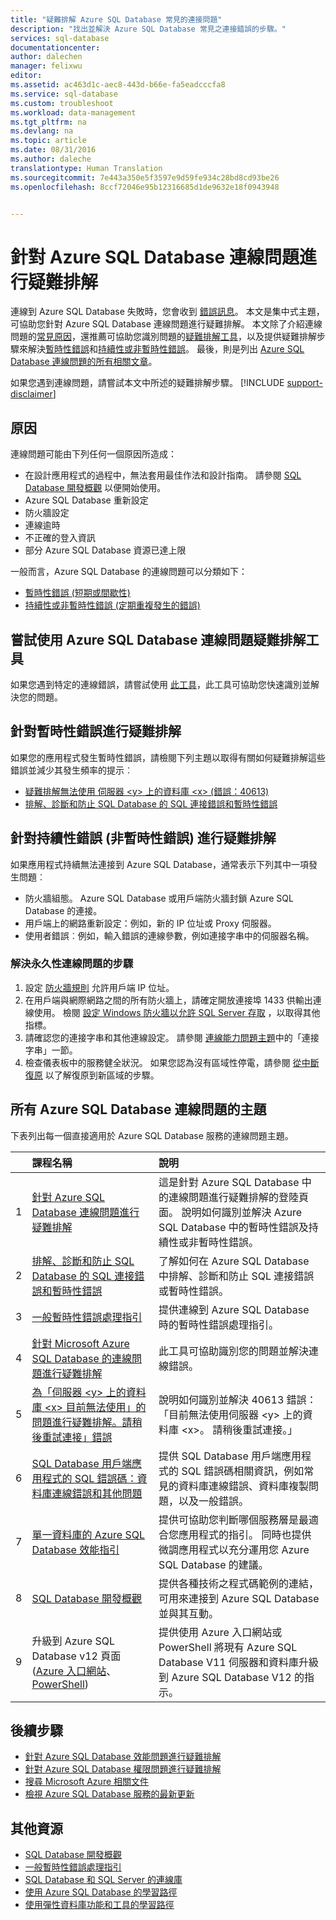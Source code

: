 ```yaml
---
title: "疑難排解 Azure SQL Database 常見的連接問題"
description: "找出並解決 Azure SQL Database 常見之連接錯誤的步驟。"
services: sql-database
documentationcenter: 
author: dalechen
manager: felixwu
editor: 
ms.assetid: ac463d1c-aec8-443d-b66e-fa5eadcccfa8
ms.service: sql-database
ms.custom: troubleshoot
ms.workload: data-management
ms.tgt_pltfrm: na
ms.devlang: na
ms.topic: article
ms.date: 08/31/2016
ms.author: daleche
translationtype: Human Translation
ms.sourcegitcommit: 7e443a350e5f3597e9d59fe934c28bd8cd93be26
ms.openlocfilehash: 8ccf72046e95b12316685d1de9632e18f0943948


---
```

# <a name="troubleshoot-connection-issues-to-azure-sql-database"></a>針對 Azure SQL Database 連線問題進行疑難排解
連線到 Azure SQL Database 失敗時，您會收到 [錯誤訊息](sql-database-develop-error-messages.md)。 本文是集中式主題，可協助您針對 Azure SQL Database 連線問題進行疑難排解。 本文除了介紹連線問題的[常見原因](#cause)，還推薦可協助您識別問題的[疑難排解工具](#try-the-troubleshooter-for-azure-sql-database-connectivity-issues)，以及提供疑難排解步驟來解決[暫時性錯誤](#troubleshoot-transient-errors)和[持續性或非暫時性錯誤](#troubleshoot-the-persistent-errors)。 最後，則是列出 [Azure SQL Database 連線問題的所有相關文章](#all-topics-for-azure-sql-database-connection-problems)。

如果您遇到連線問題，請嘗試本文中所述的疑難排解步驟。
[!INCLUDE [support-disclaimer](../../includes/support-disclaimer.md)]

## <a name="cause"></a>原因
連線問題可能由下列任何一個原因所造成：

* 在設計應用程式的過程中，無法套用最佳作法和設計指南。  請參閱 [SQL Database 開發概觀](sql-database-develop-overview.md) 以便開始使用。
* Azure SQL Database 重新設定
* 防火牆設定
* 連線逾時
* 不正確的登入資訊
* 部分 Azure SQL Database 資源已達上限

一般而言，Azure SQL Database 的連線問題可以分類如下：

* [暫時性錯誤 (短期或間歇性)](#troubleshoot-transient-errors)
* [持續性或非暫時性錯誤 (定期重複發生的錯誤)](#troubleshoot-the-persistent-errors)

## <a name="try-the-troubleshooter-for-azure-sql-database-connectivity-issues"></a>嘗試使用 Azure SQL Database 連線問題疑難排解工具
如果您遇到特定的連線錯誤，請嘗試使用 [此工具](https://support.microsoft.com/help/10085/troubleshooting-connectivity-issues-with-microsoft-azure-sql-database)，此工具可協助您快速識別並解決您的問題。

## <a name="troubleshoot-transient-errors"></a>針對暫時性錯誤進行疑難排解
如果您的應用程式發生暫時性錯誤，請檢閱下列主題以取得有關如何疑難排解這些錯誤並減少其發生頻率的提示︰

* [疑難排解無法使用 伺服器 &lt;y&gt; 上的資料庫 &lt;x&gt; (錯誤：40613)](sql-database-troubleshoot-connection.md)
* [排解、診斷和防止 SQL Database 的 SQL 連接錯誤和暫時性錯誤](sql-database-connectivity-issues.md)

<a id="troubleshoot-the-persistent-errors" name="troubleshoot-the-persistent-errors"></a>

## <a name="troubleshoot-persistent-errors-non-transient-errors"></a>針對持續性錯誤 (非暫時性錯誤) 進行疑難排解
如果應用程式持續無法連接到 Azure SQL Database，通常表示下列其中一項發生問題︰

* 防火牆組態。 Azure SQL Database 或用戶端防火牆封鎖 Azure SQL Database 的連接。
* 用戶端上的網路重新設定：例如，新的 IP 位址或 Proxy 伺服器。
* 使用者錯誤︰例如，輸入錯誤的連線參數，例如連接字串中的伺服器名稱。

### <a name="steps-to-resolve-persistent-connectivity-issues"></a>解決永久性連線問題的步驟
1. 設定 [防火牆規則](sql-database-configure-firewall-settings.md) 允許用戶端 IP 位址。
2. 在用戶端與網際網路之間的所有防火牆上，請確定開放連接埠 1433 供輸出連線使用。 檢閱 [設定 Windows 防火牆以允許 SQL Server 存取](https://msdn.microsoft.com/library/cc646023.aspx) ，以取得其他指標。
3. 請確認您的連接字串和其他連線設定。 請參閱 [連線能力問題主題](sql-database-connectivity-issues.md#connections-to-azure-sql-database)中的「連接字串」一節。
4. 檢查儀表板中的服務健全狀況。 如果您認為沒有區域性停電，請參閱 [從中斷復原](sql-database-disaster-recovery.md) 以了解復原到新區域的步驟。

## <a name="all-topics-for-azure-sql-database-connection-problems"></a>所有 Azure SQL Database 連線問題的主題
下表列出每一個直接適用於 Azure SQL Database 服務的連線問題主題。

| &nbsp; | 課程名稱 | 說明 |
| ---:|:--- |:--- |
| 1 |[針對 Azure SQL Database 連線問題進行疑難排解](sql-database-troubleshoot-common-connection-issues.md) |這是針對 Azure SQL Database 中的連線問題進行疑難排解的登陸頁面。 說明如何識別並解決 Azure SQL Database 中的暫時性錯誤及持續性或非暫時性錯誤。 |
| 2 |[排解、診斷和防止 SQL Database 的 SQL 連接錯誤和暫時性錯誤](sql-database-connectivity-issues.md) |了解如何在 Azure SQL Database 中排解、診斷和防止 SQL 連接錯誤或暫時性錯誤。 |
| 3 |[一般暫時性錯誤處理指引](../best-practices-retry-general.md) |提供連線到 Azure SQL Database 時的暫時性錯誤處理指引。 |
| 4 |[針對 Microsoft Azure SQL Database 的連線問題進行疑難排解](https://support.microsoft.com/help/10085/troubleshooting-connectivity-issues-with-microsoft-azure-sql-database) |此工具可協助識別您的問題並解決連線錯誤。 |
| 5 |[為「伺服器 &lt;y&gt; 上的資料庫 &lt;x&gt; 目前無法使用」的問題進行疑難排解。請稍後重試連接」錯誤](sql-database-troubleshoot-connection.md) |說明如何識別並解決 40613 錯誤：「目前無法使用伺服器 &lt;y&gt; 上的資料庫 &lt;x&gt;。 請稍後重試連接。」 |
| 6 |[SQL Database 用戶端應用程式的 SQL 錯誤碼：資料庫連線錯誤和其他問題](sql-database-develop-error-messages.md) |提供 SQL Database 用戶端應用程式的 SQL 錯誤碼相關資訊，例如常見的資料庫連線錯誤、資料庫複製問題，以及一般錯誤。 |
| 7 |[單一資料庫的 Azure SQL Database 效能指引](sql-database-performance-guidance.md) |提供可協助您判斷哪個服務層是最適合您應用程式的指引。 同時也提供微調應用程式以充分運用您 Azure SQL Database 的建議。 |
| 8 |[SQL Database 開發概觀](sql-database-develop-overview.md) |提供各種技術之程式碼範例的連結，可用來連接到 Azure SQL Database 並與其互動。 |
| 9 |升級到 Azure SQL Database v12 頁面 ([Azure 入口網站](sql-database-upgrade-server-portal.md)、[PowerShell](sql-database-upgrade-server-powershell.md)) |提供使用 Azure 入口網站或 PowerShell 將現有 Azure SQL Database V11 伺服器和資料庫升級到 Azure SQL Database V12 的指示。 |

## <a name="next-steps"></a>後續步驟
* [針對 Azure SQL Database 效能問題進行疑難排解](sql-database-troubleshoot-performance.md)
* [針對 Azure SQL Database 權限問題進行疑難排解](sql-database-troubleshoot-permissions.md)
* [搜尋 Microsoft Azure 相關文件](http://azure.microsoft.com/search/documentation/)
* [檢視 Azure SQL Database 服務的最新更新](http://azure.microsoft.com/updates/?service=sql-database)

## <a name="additional-resources"></a>其他資源
* [SQL Database 開發概觀](sql-database-develop-overview.md)
* [一般暫時性錯誤處理指引](../best-practices-retry-general.md)
* [SQL Database 和 SQL Server 的連線庫](sql-database-libraries.md)
* [使用 Azure SQL Database 的學習路徑](https://azure.microsoft.com/documentation/learning-paths/sql-database-training-learn-sql-database)
* [使用彈性資料庫功能和工具的學習路徑](https://azure.microsoft.com/documentation/learning-paths/sql-database-elastic-scale) 




<!--HONumber=Nov16_HO4-->


